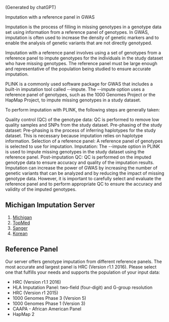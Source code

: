 (Generated by chatGPT)



Imputation with a reference panel in GWAS

Imputation is the process of filling in missing genotypes in a genotype data set using information from a reference panel of genotypes. In GWAS, imputation is often used to increase the density of genetic markers and to enable the analysis of genetic variants that are not directly genotyped.

Imputation with a reference panel involves using a set of genotypes from a reference panel to impute genotypes for the individuals in the study dataset who have missing genotypes. The reference panel must be large enough and representative of the population being studied to ensure accurate imputation.

PLINK is a commonly used software package for GWAS that includes a built-in imputation tool called --impute. The --impute option uses a reference panel of genotypes, such as the 1000 Genomes Project or the HapMap Project, to impute missing genotypes in a study dataset.

To perform imputation with PLINK, the following steps are generally taken:

Quality control (QC) of the genotype data: QC is performed to remove low quality samples and SNPs from the study dataset.
Pre-phasing of the study dataset: Pre-phasing is the process of inferring haplotypes for the study dataset. This is necessary because imputation relies on haplotype information.
Selection of a reference panel: A reference panel of genotypes is selected to use for imputation.
Imputation: The --impute option in PLINK is used to impute missing genotypes in the study dataset using the reference panel.
Post-imputation QC: QC is performed on the imputed genotype data to ensure accuracy and quality of the imputation results.
Imputation can increase the power of GWAS by increasing the number of genetic variants that can be analyzed and by reducing the impact of missing genotype data. However, it is important to carefully select and evaluate the reference panel and to perform appropriate QC to ensure the accuracy and validity of the imputed genotypes.







## Michigan Imputation Server

1. [Michigan](https://imputationserver.sph.umich.edu/index.html)
2. [TopMed](https://imputation.biodatacatalyst.nhlbi.nih.gov/#!)
3. [Sanger](https://imputation.sanger.ac.uk)
4. [Korean](http://150.183.251.152/index.html#!pages/home)



## Reference Panel

Our server offers genotype imputation from different reference panels. The most accurate and largest panel is HRC (Version r1.1 2016). Please select one that fulfills your needs and supports the population of your input data:

- HRC (Version r1.1 2016)
- HLA Imputation Panel: two-field (four-digit) and G-group resolution
- HRC (Version r1 2015)
- 1000 Genomes Phase 3 (Version 5)
- 1000 Genomes Phase 1 (Version 3)
- CAAPA - African American Panel
- HapMap 2


